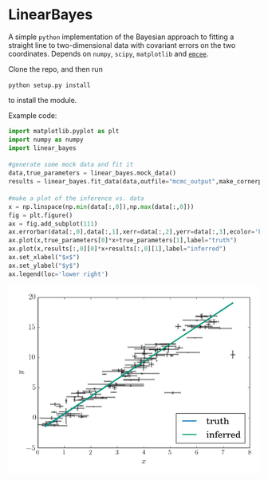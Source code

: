 # LinearBayes

A simple `python` implementation of the Bayesian approach to fitting a straight 
line to two-dimensional data with covariant errors on the two coordinates. 
Depends on `numpy`, `scipy`, `matplotlib` and [`emcee`](https://github.com/dfm/emcee).

Clone the repo, and then run

`python setup.py install`

to install the module.

Example code:

```python
import matplotlib.pyplot as plt
import numpy as numpy
import linear_bayes

#generate some mock data and fit it
data,true_parameters = linear_bayes.mock_data()
results = linear_bayes.fit_data(data,outfile="mcmc_output",make_cornerplot=False) 

#make a plot of the inference vs. data
x = np.linspace(np.min(data[:,0]),np.max(data[:,0]))
fig = plt.figure()
ax = fig.add_subplot(111)
ax.errorbar(data[:,0],data[:,1],xerr=data[:,2],yerr=data[:,3],ecolor='k',fmt='none',alpha=0.5)
ax.plot(x,true_parameters[0]*x+true_parameters[1],label="truth")
ax.plot(x,results[:,0][0]*x+results[:,0][1],label="inferred")
ax.set_xlabel("$x$")
ax.set_ylabel("$y$")
ax.legend(loc='lower right')
```

![Alt text](example.png?raw=true)